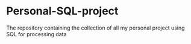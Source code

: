 # Personal-SQL-project
The repository containing the collection of all my personal project using SQL for processing data

